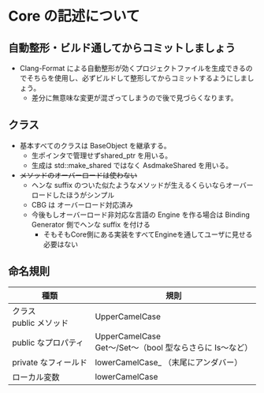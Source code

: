 # Core の記述について

## **自動整形・ビルド通してからコミットしましょう**
  * Clang-Format による自動整形が効くプロジェクトファイルを生成できるのでそちらを使用し、必ずビルドして整形してからコミットするようにしましょう。
    * 差分に無意味な変更が混ざってしまうので後で見づらくなります。

## クラス
* 基本すべてのクラスは BaseObject を継承する。
  * 生ポインタで管理せずshared_ptr を用いる。
  * 生成は std::make_shared ではなく AsdmakeShared を用いる。
* ~~メソッドのオーバーロードは使わない~~
  * ヘンな suffix のついた似たようなメソッドが生えるくらいならオーバーロードしたほうがシンプル
  * CBG は オーバーロード対応済み
  * 今後もしオーバーロード非対応な言語の Engine を作る場合は Binding Generator 側でヘンな suffix を付ける
    * そもそもCore側にある実装をすべてEngineを通してユーザに見せる必要はない


## 命名規則

| 種類 | 規則 |
| ---- | ---- |
|クラス<br>public メソッド |UpperCamelCase|
|public なプロパティ|UpperCamelCase<br>Get〜/Set〜（bool 型ならさらに Is〜など）|
|private なフィールド|lowerCamelCase_ （末尾にアンダバー）|
|ローカル変数|lowerCamelCase|
